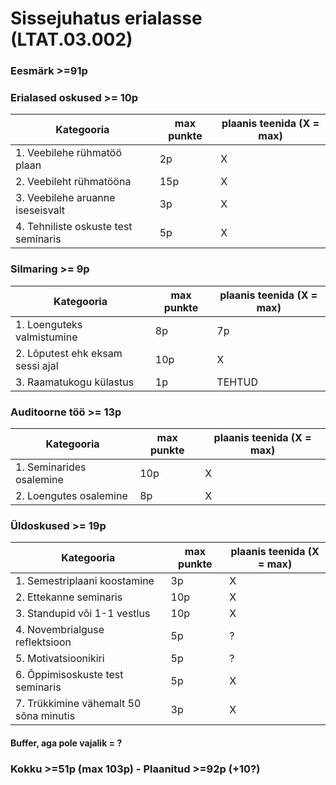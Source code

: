 # Sissejuhatus erialasse (LTAT.03.002)

### Eesmärk >=91p

### Erialased oskused >= 10p
Kategooria | max punkte | plaanis teenida (X = max)|
| --- | --- | --- |
| 1. Veebilehe rühmatöö plaan           | 2p | X |
| 2. Veebileht rühmatööna               | 15p| X |
| 3. Veebilehe aruanne iseseisvalt      | 3p | X |
| 4. Tehniliste oskuste test seminaris  | 5p | X |

### Silmaring >= 9p
Kategooria | max punkte | plaanis teenida (X = max)|
| --- | --- | --- |
| 1. Loenguteks valmistumine       | 8p  | 7p |
| 2. Lõputest ehk eksam sessi ajal | 10p | X |
| 3. Raamatukogu külastus          | 1p  | TEHTUD |

### Auditoorne töö >= 13p
Kategooria | max punkte | plaanis teenida (X = max)|
| --- | --- | --- |
| 1. Seminarides osalemine | 10p | X |
| 2. Loengutes osalemine   | 8p | X |

### Üldoskused >= 19p
Kategooria | max punkte | plaanis teenida (X = max)|
| --- | --- | --- |
| 1. Semestriplaani koostamine           | 3p  | X |
| 2. Ettekanne seminaris                 | 10p | X |
| 3. Standupid või 1-1 vestlus           | 10p | X |
| 4. Novembrialguse reflektsioon         | 5p  | ? |
| 5. Motivatsioonikiri                   | 5p  | ? |
| 6. Õppimisoskuste test seminaris       | 5p  | X |
| 7. Trükkimine vähemalt 50 sõna minutis | 3p  | X |

#### Buffer, aga pole vajalik = ?

### Kokku >=51p (max 103p) - Plaanitud >=92p (+10?)
